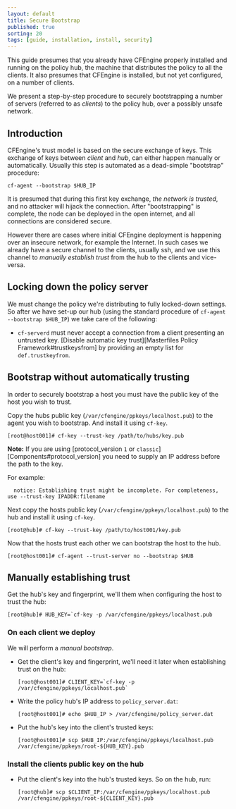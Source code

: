 ```yaml
---
layout: default
title: Secure Bootstrap
published: true
sorting: 20
tags: [guide, installation, install, security]
---
```


This guide presumes that you already have CFEngine properly installed
and running on the policy hub, the machine that distributes the policy
to all the clients. It also presumes that CFEngine is installed, but not
yet configured, on a number of clients.

We present a step-by-step procedure to securely bootstrapping a
number of servers (referred to as *clients*) to the policy hub, over a
possibly unsafe network.

## Introduction

CFEngine's trust model is based on the secure exchange of keys. This
exchange of keys between *client* and *hub*, can either happen manually
or automatically. Usually this step is automated as a dead-simple
"bootstrap" procedure:

`cf-agent --bootstrap $HUB_IP`

It is presumed that during this first key exchange, *the network is
trusted*, and no attacker will hijack the connection. After
"bootstrapping" is complete, the node can be deployed in the open
internet, and all connections are considered secure.

However there are cases where initial CFEngine deployment is happening
over an insecure network, for example the Internet. In such cases we
already have a secure channel to the clients, usually ssh, and we use
this channel to *manually establish trust* from the hub to the clients
and vice-versa.

## Locking down the policy server

We must change the policy we're distributing to fully locked-down
settings. So after we have set-up our hub (using the standard procedure
of `cf-agent --bootstrap $HUB_IP`) we take care of the following:

* `cf-serverd` must never accept a connection from a client presenting an
  untrusted key. [Disable automatic key trust][Masterfiles Policy Framework#trustkeysfrom]
  by providing an empty list for `def.trustkeyfrom`.

## Bootstrap without automatically trusting

In order to securely bootstrap a host you must have the public key of the host
you wish to trust.

Copy the hubs public key (`/var/cfengine/ppkeys/localhost.pub`) to the agent you
wish to bootstrap. And install it using `cf-key`.

```console
[root@host001]# cf-key --trust-key /path/to/hubs/key.pub
```

**Note:** If you are using [protocol_version `1` or `classic`][Components#protocol_version]
you need to supply an IP address before the path to the key.

For example:

```
  notice: Establishing trust might be incomplete. For completeness, use --trust-key IPADDR:filename
```

Next copy the hosts public key (`/var/cfengine/ppkeys/localhost.pub`) to the hub
and install it using `cf-key`.

```console
[root@hub]# cf-key --trust-key /path/to/host001/key.pub
```

Now that the hosts trust each other we can bootstrap the host to the hub.

```console
[root@host001]# cf-agent --trust-server no --bootstrap $HUB
```

## Manually establishing trust

Get the hub's key and fingerprint, we'll them when configuring the host to trust
the hub:

```console
[root@hub]# HUB_KEY=`cf-key -p /var/cfengine/ppkeys/localhost.pub
```

### On each client we deploy

We will perform a *manual bootstrap*.

* Get the client's key and fingerprint, we'll need it later when establishing
  trust on the hub:

  ```console
  [root@host001]# CLIENT_KEY=`cf-key -p /var/cfengine/ppkeys/localhost.pub`
  ```

* Write the policy hub's IP address to `policy_server.dat`:

  ```console
  [root@host001]# echo $HUB_IP > /var/cfengine/policy_server.dat
  ```

* Put the hub's key into the client's trusted keys:

  ```console
  [root@host001]# scp $HUB_IP:/var/cfengine/ppkeys/localhost.pub /var/cfengine/ppkeys/root-${HUB_KEY}.pub
  ```

### Install the clients public key on the hub

* Put the client's key into the hub's trusted keys. So
  on the hub, run:

  ```console
  [root@hub]# scp $CLIENT_IP:/var/cfengine/ppkeys/localhost.pub /var/cfengine/ppkeys/root-${CLIENT_KEY}.pub
  ```
